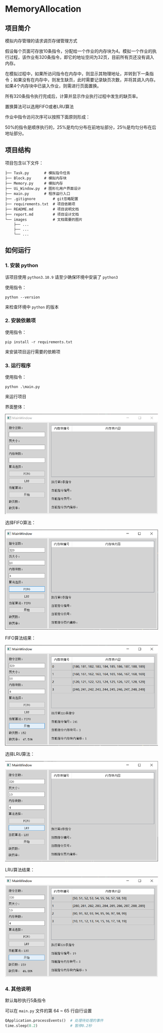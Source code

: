 # MemoryAllocation

## 项目简介

模拟内存管理的请求调页存储管理方式

假设每个页面可存放10条指令，分配给一个作业的内存块为4。模拟一个作业的执行过程，该作业有320条指令，即它的地址空间为32页，目前所有页还没有调入内存。

在模拟过程中，如果所访问指令在内存中，则显示其物理地址，并转到下一条指令；如果没有在内存中，则发生缺页，此时需要记录缺页次数，并将其调入内存。如果4个内存块中已装入作业，则需进行页面置换。

所有320条指令执行完成后，计算并显示作业执行过程中发生的缺页率。

置换算法可以选用FIFO或者LRU算法

作业中指令访问次序可以按照下面原则形成：  

50%的指令是顺序执行的，25%是均匀分布在前地址部分，25％是均匀分布在后地址部分。

## 项目结构

项目包含以下文件：

```
├── Task.py       # 模拟指令任务
├── Block.py      # 模拟内存块
├── Memory.py     # 模拟内存
├── Ui_Window.py  # 图形化用户界面设计
├── main.py       # 程序运行入口
├── .gitignore        # git忽略配置
├── requirements.txt  # 项目依赖项
├── README.md         # 项目说明文档
├── report.md         # 项目设计文档
└── images            # 文档需要的图片
    ├── ...
    ├── ...
    └── ...
```

## 如何运行

### 1. 安装 python

该项目使用 `python3.10.9` 请至少确保环境中安装了 `python3`

使用指令：

```shell
python --version
```

来检查环境中 `python` 的版本


### 2. 安装依赖项

使用指令：

```shell
pip install -r requirements.txt
```

来安装项目运行需要的依赖项

### 3. 运行程序

使用指令：

```shell
python .\main.py
```

来运行项目

界面整体：

<img src="images/overview.png">

选择FIFO算法：

<img src="images/selectFIFO.png">

FIFO算法结果：

<img src="images/resultFIFO.png">

选择LRU算法：

<img src="images/selectLRU.png">

LRU算法结果：

<img src="images/resultLRU.png">

### 4. 其他说明

默认每秒执行5条指令

可以在 `main.py` 文件的第 64 ~ 65 行自行设置

```python
QApplication.processEvents()  # 处理待处理的事件
time.sleep(0.2)               # 暂停0.2秒
```
